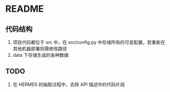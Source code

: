 # README

## 代码结构

1. 项目代码都位于 src 中，在 src/config.py 中存储所有的可变配置，若重新在其他机器部署则需修改路径
2. data 下存储生成的各种数据

## TODO

1. 在 HERMES 的抽取过程中，去除 API 描述中的代码片段
